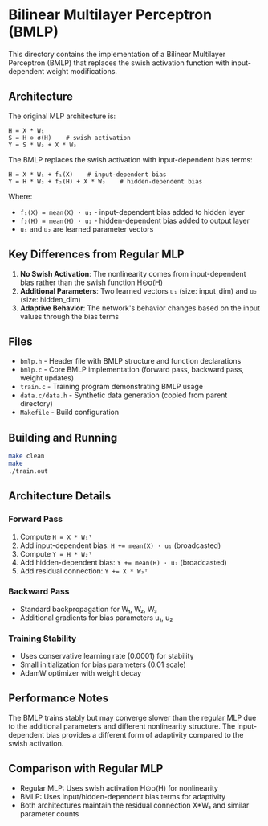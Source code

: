 # Bilinear Multilayer Perceptron (BMLP)

This directory contains the implementation of a Bilinear Multilayer Perceptron (BMLP) that replaces the swish activation function with input-dependent weight modifications.

## Architecture

The original MLP architecture is:
```
H = X * W₁
S = H ⊙ σ(H)    # swish activation
Y = S * W₂ + X * W₃
```

The BMLP replaces the swish activation with input-dependent bias terms:
```
H = X * W₁ + f₁(X)    # input-dependent bias
Y = H * W₂ + f₂(H) + X * W₃    # hidden-dependent bias
```

Where:
- `f₁(X) = mean(X) · u₁` - input-dependent bias added to hidden layer
- `f₂(H) = mean(H) · u₂` - hidden-dependent bias added to output layer
- `u₁` and `u₂` are learned parameter vectors

## Key Differences from Regular MLP

1. **No Swish Activation**: The nonlinearity comes from input-dependent bias rather than the swish function H⊙σ(H)
2. **Additional Parameters**: Two learned vectors `u₁` (size: input_dim) and `u₂` (size: hidden_dim)
3. **Adaptive Behavior**: The network's behavior changes based on the input values through the bias terms

## Files

- `bmlp.h` - Header file with BMLP structure and function declarations
- `bmlp.c` - Core BMLP implementation (forward pass, backward pass, weight updates)
- `train.c` - Training program demonstrating BMLP usage
- `data.c/data.h` - Synthetic data generation (copied from parent directory)
- `Makefile` - Build configuration

## Building and Running

```bash
make clean
make
./train.out
```

## Architecture Details

### Forward Pass
1. Compute `H = X * W₁ᵀ`
2. Add input-dependent bias: `H += mean(X) · u₁` (broadcasted)
3. Compute `Y = H * W₂ᵀ` 
4. Add hidden-dependent bias: `Y += mean(H) · u₂` (broadcasted)
5. Add residual connection: `Y += X * W₃ᵀ`

### Backward Pass
- Standard backpropagation for W₁, W₂, W₃
- Additional gradients for bias parameters u₁, u₂

### Training Stability
- Uses conservative learning rate (0.0001) for stability
- Small initialization for bias parameters (0.01 scale)
- AdamW optimizer with weight decay

## Performance Notes

The BMLP trains stably but may converge slower than the regular MLP due to the additional parameters and different nonlinearity structure. The input-dependent bias provides a different form of adaptivity compared to the swish activation.

## Comparison with Regular MLP

- Regular MLP: Uses swish activation H⊙σ(H) for nonlinearity
- BMLP: Uses input/hidden-dependent bias terms for adaptivity
- Both architectures maintain the residual connection X*W₃ and similar parameter counts